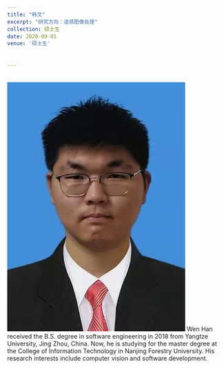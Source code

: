 ```yaml
---
title: "韩文"
excerpt: "研究方向：遥感图像处理"
collection: 硕士生
date: 2020-09-01
venue: '硕士生'


---
```

<br/><img src='/images/wen.jpg'>
Wen Han received the B.S. degree in software engineering in 2018 from Yangtze University, Jing Zhou, China. Now, he is studying for the master degree at the College of Information Technology in Nanjing Forestry University. His research interests include computer vision and software development.

